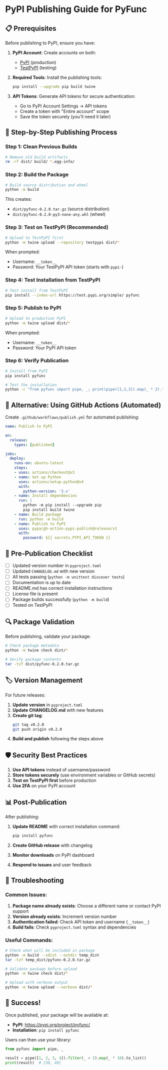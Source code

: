 # PyPI Publishing Guide for PyFunc

## 📋 Prerequisites

Before publishing to PyPI, ensure you have:

1. **PyPI Account**: Create accounts on both:
   - [PyPI](https://pypi.org/account/register/) (production)
   - [TestPyPI](https://test.pypi.org/account/register/) (testing)

2. **Required Tools**: Install the publishing tools:
   ```bash
   pip install --upgrade pip build twine
   ```

3. **API Tokens**: Generate API tokens for secure authentication:
   - Go to PyPI Account Settings → API tokens
   - Create a token with "Entire account" scope
   - Save the token securely (you'll need it later)

## 🚀 Step-by-Step Publishing Process

### Step 1: Clean Previous Builds
```bash
# Remove old build artifacts
rm -rf dist/ build/ *.egg-info/
```

### Step 2: Build the Package
```bash
# Build source distribution and wheel
python -m build
```

This creates:
- `dist/pyfunc-0.2.0.tar.gz` (source distribution)
- `dist/pyfunc-0.2.0-py3-none-any.whl` (wheel)

### Step 3: Test on TestPyPI (Recommended)
```bash
# Upload to TestPyPI first
python -m twine upload --repository testpypi dist/*
```

When prompted:
- Username: `__token__`
- Password: Your TestPyPI API token (starts with `pypi-`)

### Step 4: Test Installation from TestPyPI
```bash
# Test install from TestPyPI
pip install --index-url https://test.pypi.org/simple/ pyfunc
```

### Step 5: Publish to PyPI
```bash
# Upload to production PyPI
python -m twine upload dist/*
```

When prompted:
- Username: `__token__`
- Password: Your PyPI API token

### Step 6: Verify Publication
```bash
# Install from PyPI
pip install pyfunc

# Test the installation
python -c "from pyfunc import pipe, _; print(pipe([1,2,3]).map(_ * 2).to_list())"
```

## 🔧 Alternative: Using GitHub Actions (Automated)

Create `.github/workflows/publish.yml` for automated publishing:

```yaml
name: Publish to PyPI

on:
  release:
    types: [published]

jobs:
  deploy:
    runs-on: ubuntu-latest
    steps:
    - uses: actions/checkout@v3
    - name: Set up Python
      uses: actions/setup-python@v4
      with:
        python-version: '3.x'
    - name: Install dependencies
      run: |
        python -m pip install --upgrade pip
        pip install build twine
    - name: Build package
      run: python -m build
    - name: Publish to PyPI
      uses: pypa/gh-action-pypi-publish@release/v1
      with:
        password: ${{ secrets.PYPI_API_TOKEN }}
```

## 📝 Pre-Publication Checklist

- [ ] Updated version number in `pyproject.toml`
- [ ] Updated `CHANGELOG.md` with new version
- [ ] All tests passing (`python -m unittest discover tests`)
- [ ] Documentation is up to date
- [ ] README.md has correct installation instructions
- [ ] License file is present
- [ ] Package builds successfully (`python -m build`)
- [ ] Tested on TestPyPI

## 🔍 Package Validation

Before publishing, validate your package:

```bash
# Check package metadata
python -m twine check dist/*

# Verify package contents
tar -tzf dist/pyfunc-0.2.0.tar.gz
```

## 🏷️ Version Management

For future releases:

1. **Update version** in `pyproject.toml`
2. **Update CHANGELOG.md** with new features
3. **Create git tag**:
   ```bash
   git tag v0.2.0
   git push origin v0.2.0
   ```
4. **Build and publish** following the steps above

## 🛡️ Security Best Practices

1. **Use API tokens** instead of username/password
2. **Store tokens securely** (use environment variables or GitHub secrets)
3. **Test on TestPyPI first** before production
4. **Use 2FA** on your PyPI account

## 📊 Post-Publication

After publishing:

1. **Update README** with correct installation command:
   ```bash
   pip install pyfunc
   ```

2. **Create GitHub release** with changelog
3. **Monitor downloads** on PyPI dashboard
4. **Respond to issues** and user feedback

## 🚨 Troubleshooting

### Common Issues:

1. **Package name already exists**: Choose a different name or contact PyPI support
2. **Version already exists**: Increment version number
3. **Authentication failed**: Check API token and username (`__token__`)
4. **Build fails**: Check `pyproject.toml` syntax and dependencies

### Useful Commands:

```bash
# Check what will be included in package
python -m build --sdist --outdir temp_dist
tar -tzf temp_dist/pyfunc-0.2.0.tar.gz

# Validate package before upload
python -m twine check dist/*

# Upload with verbose output
python -m twine upload --verbose dist/*
```

## 🎉 Success!

Once published, your package will be available at:
- **PyPI**: https://pypi.org/project/pyfunc/
- **Installation**: `pip install pyfunc`

Users can then use your library:
```python
from pyfunc import pipe, _

result = pipe([1, 2, 3, 4]).filter(_ > 2).map(_ * 10).to_list()
print(result)  # [30, 40]
```